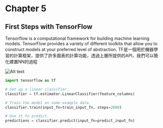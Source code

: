 # Chapter 5
## First Steps with TensorFlow
Tensorflow is a computational framework for building machine learning models. TensorFlow provides a variety of different toolkits that allow you to construct models at your preferred level of abstraction.
TF是一個用於機器學習的計算框架，提供了許多圖表的計算功能，透過上層所提供的API，我們可以簡化建置NN的過程

![Alt text](https://developers.google.com/machine-learning/crash-course/images/TFHierarchy.svg "TensorFlow")


```python
import tensorflow as tf

# Set up a linear classifier.
classifier = tf.estimator.LinearClassifier(feature_columns)

# Train the model on some example data.
classifier.train(input_fn=train_input_fn, steps=2000)

# Use it to predict.
predictions = classifier.predict(input_fn=predict_input_fn)
```



